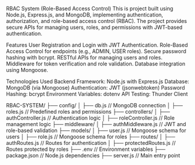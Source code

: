 RBAC System (Role-Based Access Control)
This is project built using Node.js, Express.js, and MongoDB, implementing authentication, authorization, and role-based access control (RBAC). 
The project provides secure APIs for managing users, roles, and permissions with JWT-based authentication.

Features
User Registration and Login with JWT Authentication.
Role-Based Access Control for endpoints (e.g., ADMIN, USER roles).
Secure password hashing with bcrypt.
RESTful APIs for managing users and roles.
Middleware for token verification and role validation.
Database integration using Mongoose.

Technologies Used
Backend Framework: Node.js with Express.js
Database: MongoDB (via Mongoose)
Authentication: JWT (jsonwebtoken)
Password Hashing: bcrypt
Environment Variables: dotenv
API Testing: Thunder Client

RBAC-SYSTEM/
├── config/
│   ├── db.js                  // MongoDB connection
│   ├── roles.js               // Predefined roles and permissions
├── controllers/
│   ├── authController.js      // Authentication logic
│   ├── roleController.js      // Role management logic
├── middleware/
│   ├── authMiddleware.js      // JWT and role-based validation
├── models/
│   ├── user.js                // Mongoose schema for users
│   ├── role.js                // Mongoose schema for roles
├── routes/
│   ├── authRoutes.js          // Routes for authentication
│   ├── protectedRoutes.js     // Routes protected by roles
├── .env                       // Environment variables
├── package.json               // Node.js dependencies
├── server.js                  // Main entry point
